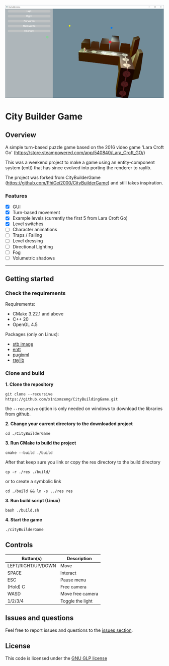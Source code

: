 ![Image](docs/demo.png)
# City Builder Game
## Overview
A simple turn-based puzzle game based on the 2016 video game 'Lara Croft Go' (https://store.steampowered.com/app/540840/Lara_Croft_GO/)

This was a weekend project to make a game using an entity-component system (entt) that has since evolved into porting the renderer to raylib.

The project was forked from CityBuilderGame (https://github.com/PhiGei2000/CityBuilderGame) and still takes inspiration.

### Features
- [x] GUI
- [x] Turn-based movement
- [x] Example levels (currently the first 5 from Lara Croft Go)
- [x] Level switches
- [ ] Character animations
- [ ] Traps / Falling
- [ ] Level dressing
- [ ] Directional Lighting
- [ ] Fog
- [ ] Volumetric shadows

---
## Getting started
### Check the requirements
Requirements:
- CMake 3.22.1 and above
- C++ 20
- OpenGL 4.5

Packages (only on Linux):
- [stb image](https://github.com/nothings/stb/blob/master/stb_image.h)
- [entt](https://github.com/skypjack/entt)
- [pugixml](https://github.com/zeux/pugixml)
- [raylib](https://github.com/raysan5/raylib)

### Clone and build
**1. Clone the repository**

    git clone --recursive https://github.com/x1nixmzeng/CityBuildingGame.git

the `--recursive` option is only needed on windows to download the libraries from github.

**2. Change your current directory to the downloaded project**

    cd ./CityBuilderGame

**3. Run CMake to build the project**

    cmake --build ./build


After that keep sure you link or copy the res directory to the build directory

    cp -r ./res ./build/

or to create a symbolic link

    cd ./build && ln -s ../res res
**3. Run build script (Linux)**

    bash ./build.sh

**4. Start the game**

    ./cityBuilderGame

## Controls

| Button(s) | Description |
| --- | ---|
| LEFT/RIGHT/UP/DOWN | Move |
| SPACE | Interact |
| ESC | Pause menu |
| (Hold) C| Free camera |
| WASD | Move free camera |
| 1/2/3/4 | Toggle the light |

## Issues and questions
Feel free to report issues and questions to the [issues section](https://github.com/x1nixmzeng/CityBuilderGame/issues).

## License
This code is licensed under the [GNU GLP license](LICENSE)
